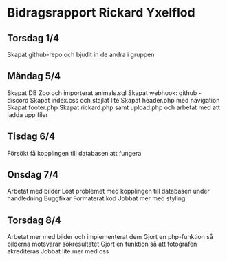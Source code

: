 # Bidragsrapport Rickard Yxelflod

## Torsdag 1/4

Skapat github-repo och bjudit in de andra i gruppen

## Måndag 5/4

Skapat DB Zoo och importerat animals.sql
Skapat webhook: github - discord
Skapat index.css och stajlat lite
Skapat header.php med navigation
Skapat footer.php
Skapat rickard.php samt upload.php och arbetat med att ladda upp filer

## Tisdag 6/4

Försökt få kopplingen till databasen att fungera

## Onsdag 7/4

Arbetat med bilder
Löst problemet med kopplingen till databasen under handledning
Buggfixar
Formaterat kod
Jobbat mer med styling

## Torsdag 8/4

Arbetat mer med bilder och implementerat dem
Gjort en php-funktion så bilderna motsvarar sökresultatet
Gjort en funktion så att fotografen akrediteras
Jobbat lite mer med css
